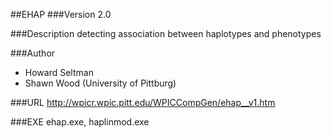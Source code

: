 ##EHAP
###Version
2.0

###Description
detecting association between haplotypes and phenotypes

###Author
* Howard Seltman
* Shawn Wood (University of Pittburg)

###URL
http://wpicr.wpic.pitt.edu/WPICCompGen/ehap__v1.htm

###EXE
ehap.exe, haplinmod.exe


